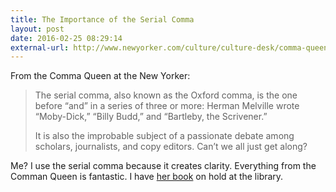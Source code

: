 ```yaml
---
title: The Importance of the Serial Comma
layout: post
date: 2016-02-25 08:29:14 
external-url: http://www.newyorker.com/culture/culture-desk/comma-queen-the-strippers-j-f-k-and-stalin-or-the-importance-of-serial-commas
---
```


From the Comma Queen at the New Yorker:

> The serial comma, also known as the Oxford comma, is the one before “and” in a series of three or more: Herman Melville wrote “Moby-Dick,” “Billy Budd,” and “Bartleby, the Scrivener.”
> 
> It is also the improbable subject of a passionate debate among scholars, journalists, and copy editors. Can’t we all just get along?

Me? I use the serial comma because it creates clarity. Everything from the Comman Queen is fantastic. I have [her book](http://www.worldcat.org/title/between-you-me-confessions-of-a-comma-queen/oclc/897468521&referer=brief_results) on hold at the library.